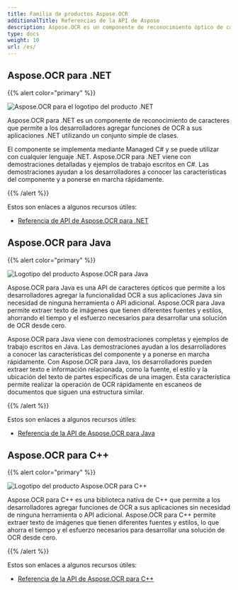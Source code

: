 ```yaml
---
title: Familia de productos Aspose.OCR
additionalTitle: Referencias de la API de Aspose
description: Aspose.OCR es un componente de reconocimiento óptico de caracteres (OCR) que permite a los desarrolladores agregar un escáner de texto o un escáner OCR a sus aplicaciones .NET, Java o C++ utilizando un conjunto simple de clases.
type: docs
weight: 10
url: /es/
---
```


## Aspose.OCR para .NET

{{% alert color="primary" %}}

![Aspose.OCR para el logotipo del producto .NET](../home_1.png)


Aspose.OCR para .NET es un componente de reconocimiento de caracteres que permite a los desarrolladores agregar funciones de OCR a sus aplicaciones .NET utilizando un conjunto simple de clases.

El componente se implementa mediante Managed C# y se puede utilizar con cualquier lenguaje .NET. Aspose.OCR para .NET viene con demostraciones detalladas y ejemplos de trabajo escritos en C#. Las demostraciones ayudan a los desarrolladores a conocer las características del componente y a ponerse en marcha rápidamente.

{{% /alert %}}


Estos son enlaces a algunos recursos útiles:
- [Referencia de API de Aspose.OCR para .NET](/ocr/es/net/)

## Aspose.OCR para Java

{{% alert color="primary" %}}

![Logotipo del producto Aspose.OCR para Java](../home_2.png)


Aspose.OCR para Java es una API de caracteres ópticos que permite a los desarrolladores agregar la funcionalidad OCR a sus aplicaciones Java sin necesidad de ninguna herramienta o API adicional. Aspose.OCR para Java permite extraer texto de imágenes que tienen diferentes fuentes y estilos, ahorrando el tiempo y el esfuerzo necesarios para desarrollar una solución de OCR desde cero.

Aspose.OCR para Java viene con demostraciones completas y ejemplos de trabajo escritos en Java. Las demostraciones ayudan a los desarrolladores a conocer las características del componente y a ponerse en marcha rápidamente. Con Aspose.OCR para Java, los desarrolladores pueden extraer texto e información relacionada, como la fuente, el estilo y la ubicación del texto de partes específicas de una imagen. Esta característica permite realizar la operación de OCR rápidamente en escaneos de documentos que siguen una estructura similar.

{{% /alert %}}

Estos son enlaces a algunos recursos útiles:

- [Referencia de la API de Aspose.OCR para Java](/ocr/java/)


## Aspose.OCR para C++

{{% alert color="primary" %}}

![Logotipo del producto Aspose.OCR para C++](../home_3.png)


Aspose.OCR para C++ es una biblioteca nativa de C++ que permite a los desarrolladores agregar funciones de OCR a sus aplicaciones sin necesidad de ninguna herramienta o API adicional. Aspose.OCR para C++ permite extraer texto de imágenes que tienen diferentes fuentes y estilos, lo que ahorra el tiempo y el esfuerzo necesarios para desarrollar una solución de OCR desde cero.

{{% /alert %}}

Estos son enlaces a algunos recursos útiles:
- [Referencia de la API de Aspose.OCR para C++](/ocr/cpp/)